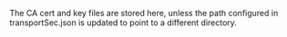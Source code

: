 The CA cert and key files are stored here, unless the path configured in transportSec.json is updated to point to a different directory.

